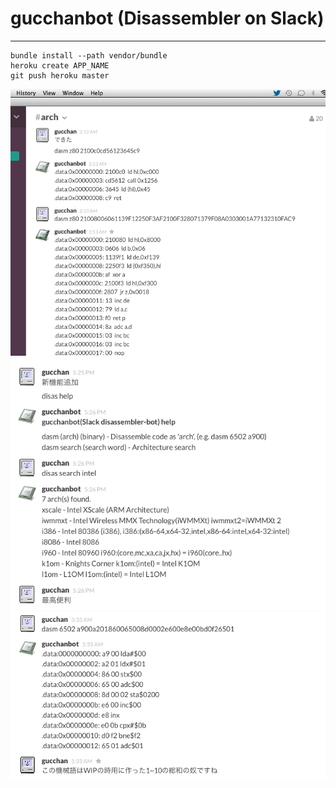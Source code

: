# gucchanbot (Disassembler on Slack)
---
```
bundle install --path vendor/bundle  
heroku create APP_NAME
git push heroku master  
```

![Image](./1.png)  
![Image](./2.png)  
![Image](./3.png)  